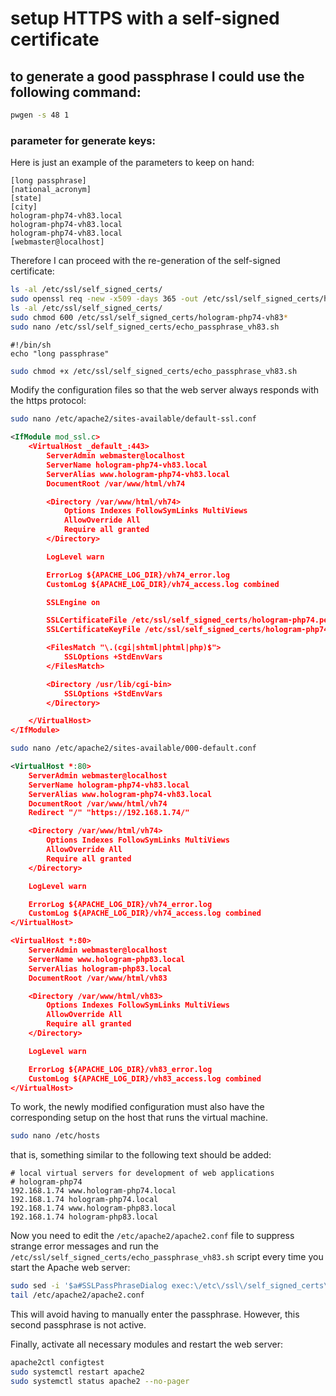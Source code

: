 # setup HTTPS with a self-signed certificate

## to generate a good passphrase I could use the following command:

```bash
pwgen -s 48 1
```

### parameter for generate keys:

Here is just an example of the parameters to keep on hand:

```text
[long passphrase]
[national_acronym]
[state]
[city]
hologram-php74-vh83.local
hologram-php74-vh83.local
hologram-php74-vh83.local
[webmaster@localhost]
```

Therefore I can proceed with the re-generation of the self-signed certificate:

```bash
ls -al /etc/ssl/self_signed_certs/
sudo openssl req -new -x509 -days 365 -out /etc/ssl/self_signed_certs/hologram-php74-vh83.pem -keyout /etc/ssl/self_signed_certs/hologram-php74-vh83.key
ls -al /etc/ssl/self_signed_certs/
sudo chmod 600 /etc/ssl/self_signed_certs/hologram-php74-vh83*
sudo nano /etc/ssl/self_signed_certs/echo_passphrase_vh83.sh
```

```text
#!/bin/sh
echo "long passphrase"
```

```bash
sudo chmod +x /etc/ssl/self_signed_certs/echo_passphrase_vh83.sh
```

Modify the configuration files so that the web server always responds with the https protocol:

```bash
sudo nano /etc/apache2/sites-available/default-ssl.conf
```

```xml
<IfModule mod_ssl.c>
    <VirtualHost _default_:443>
        ServerAdmin webmaster@localhost
        ServerName hologram-php74-vh83.local
        ServerAlias www.hologram-php74-vh83.local
        DocumentRoot /var/www/html/vh74

        <Directory /var/www/html/vh74>
            Options Indexes FollowSymLinks MultiViews
            AllowOverride All
            Require all granted
        </Directory>

        LogLevel warn

        ErrorLog ${APACHE_LOG_DIR}/vh74_error.log
        CustomLog ${APACHE_LOG_DIR}/vh74_access.log combined

        SSLEngine on

        SSLCertificateFile /etc/ssl/self_signed_certs/hologram-php74.pem
        SSLCertificateKeyFile /etc/ssl/self_signed_certs/hologram-php74.key

        <FilesMatch "\.(cgi|shtml|phtml|php)$">
            SSLOptions +StdEnvVars
        </FilesMatch>

        <Directory /usr/lib/cgi-bin>
            SSLOptions +StdEnvVars
        </Directory>

    </VirtualHost>
</IfModule>
```

```bash
sudo nano /etc/apache2/sites-available/000-default.conf
```

```xml
<VirtualHost *:80>
    ServerAdmin webmaster@localhost
    ServerName hologram-php74-vh83.local
    ServerAlias www.hologram-php74-vh83.local
    DocumentRoot /var/www/html/vh74
    Redirect "/" "https://192.168.1.74/"

    <Directory /var/www/html/vh74>
        Options Indexes FollowSymLinks MultiViews
        AllowOverride All
        Require all granted
    </Directory>

    LogLevel warn

    ErrorLog ${APACHE_LOG_DIR}/vh74_error.log
    CustomLog ${APACHE_LOG_DIR}/vh74_access.log combined
</VirtualHost>

<VirtualHost *:80>
    ServerAdmin webmaster@localhost
    ServerName www.hologram-php83.local
    ServerAlias hologram-php83.local
    DocumentRoot /var/www/html/vh83

    <Directory /var/www/html/vh83>
        Options Indexes FollowSymLinks MultiViews
        AllowOverride All
        Require all granted
    </Directory>

    LogLevel warn

    ErrorLog ${APACHE_LOG_DIR}/vh83_error.log
    CustomLog ${APACHE_LOG_DIR}/vh83_access.log combined
</VirtualHost>
```

To work, the newly modified configuration must also have the corresponding setup on the host that runs the virtual machine.

```bash
sudo nano /etc/hosts
```

that is, something similar to the following text should be added:

```text
# local virtual servers for development of web applications
# hologram-php74
192.168.1.74 www.hologram-php74.local
192.168.1.74 hologram-php74.local
192.168.1.74 www.hologram-php83.local
192.168.1.74 hologram-php83.local
```

Now you need to edit the `/etc/apache2/apache2.conf` file to suppress strange error messages and run the `/etc/ssl/self_signed_certs/echo_passphrase_vh83.sh` script every time you start the Apache web server:

```bash
sudo sed -i '$a#SSLPassPhraseDialog exec:\/etc\/ssl\/self_signed_certs\/echo_passphrase_vh83.sh' /etc/apache2/apache2.conf
tail /etc/apache2/apache2.conf
```

This will avoid having to manually enter the passphrase.
However, this second passphrase is not active.

Finally, activate all necessary modules and restart the web server:

```bash
apache2ctl configtest
sudo systemctl restart apache2
sudo systemctl status apache2 --no-pager
```
